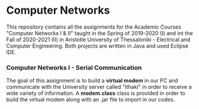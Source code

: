 # Computer Networks
This repository contains all the assignments for the Academic Courses "Computer Networks I &amp; II" taught in the Spring of 2019-2020 (I) and int the Fall of 2020-2021 (II) in Aristotle University of Thessaloniki - Electrical and Computer Engineering. Both projects are written in Java and used Eclipse IDE.

### Computer Networks I - Serial Communication

The goal of this assignment is to build a **virtual modem** in our PC and communicate with the University server called "Ithaki" in order to receive a wide variety of information. A **modem.class** class is provided in order to build the virtual modem along with an .jar file to import in our codes.